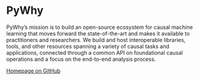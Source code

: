 # PyWhy

PyWhy’s mission is to build an open-source ecosystem for causal machine learning that moves forward the state-of-the-art and makes it available to practitioners and researchers. We build and host interoperable libraries, tools, and other resources spanning a variety of causal tasks and applications, connected through a common API on foundational causal operations and a focus on the end-to-end analysis process.

[Homepage on GitHub](https://github.com/py-why)
